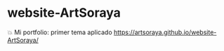 # website-ArtSoraya
:boom:
Mi portfolio: primer tema aplicado
https://artsoraya.github.io/website-ArtSoraya/
